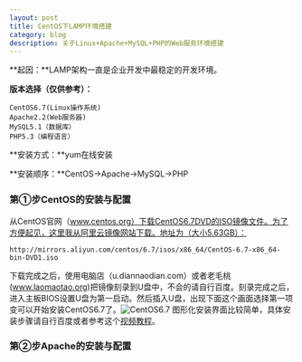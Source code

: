 ```yaml
---
layout: post
title: CentOS下LAMP环境搭建
category: blog
description: 关于Linux+Apache+MySQL+PHP的Web服务环境搭建
---
```


**起因：**LAMP架构一直是企业开发中最稳定的开发环境。

**版本选择（仅供参考）：**

    CentOS6.7(Linux操作系统)
    Apache2.2(Web服务器)
    MySQL5.1（数据库）
    PHP5.3（编程语言）
**安装方式：**yum在线安装

**安装顺序：**CentOS→Apache→MySQL→PHP
### 第①步CentOS的安装与配置
从CentOS官网（www.centos.org）下载CentOS6.7DVD的ISO镜像文件。为了方便起见，这里我从阿里云镜像网站下载。地址为（大小5.63GB）：

    http://mirrors.aliyun.com/centos/6.7/isos/x86_64/CentOS-6.7-x86_64-bin-DVD1.iso
下载完成之后，使用电脑店（u.diannaodian.com）或者老毛桃(www.laomaotao.org)把镜像刻录到U盘中，不会的请自行百度。刻录完成之后，进入主板BIOS设置U盘为第一启动。然后插入U盘，出现下面这个画面选择第一项变可以开始安装CentOS6.7了。![CentOS6.7](http://ww3.sinaimg.cn/mw690/9325ea4dgw1f03y4kucocj20fe080q5g.jpg)
图形化安装界面比较简单，具体安装步骤请自行百度或者参考这个[视频教程](http://pan.baidu.com/s/1qXeJhTE)。
### 第②步Apache的安装与配置

